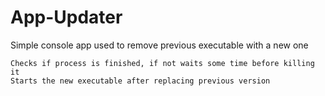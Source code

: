 # App-Updater
Simple console app used to remove previous executable with a new one

```
Checks if process is finished, if not waits some time before killing it
Starts the new executable after replacing previous version
```